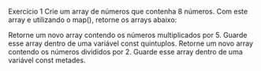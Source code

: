 Exercício 1
Crie um array de números que contenha 8 números. Com este array e utilizando o map(), retorne os arrays abaixo:

Retorne um novo array contendo os números multiplicados por 5. Guarde esse array dentro de uma variável const quintuplos.
Retorne um novo array contendo os números divididos por 2. Guarde esse array dentro de uma variável const metades.